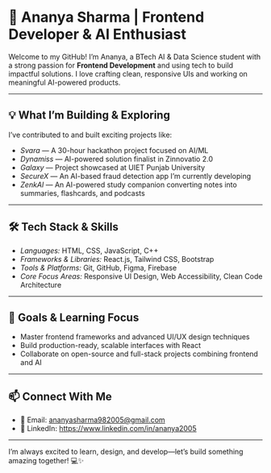 # 🎨 Ananya Sharma | Frontend Developer & AI Enthusiast

Welcome to my GitHub! I’m Ananya, a BTech AI & Data Science student with a strong passion for **Frontend Development** and using tech to build impactful solutions. I love crafting clean, responsive UIs and working on meaningful AI-powered products.

---

## 💡 What I’m Building & Exploring

I’ve contributed to and built exciting projects like:

- *Svara* — A 30-hour hackathon project focused on AI/ML  
- *Dynamiss* — AI-powered solution finalist in Zinnovatio 2.0  
- *Galaxy* — Project showcased at UIET Punjab University  
- *SecureX* — An AI-based fraud detection app I’m currently developing  
- *ZenkAI* — An AI-powered study companion converting notes into summaries, flashcards, and podcasts  

---

## 🛠 Tech Stack & Skills

- *Languages:* HTML, CSS, JavaScript, C++  
- *Frameworks & Libraries:* React.js, Tailwind CSS, Bootstrap  
- *Tools & Platforms:* Git, GitHub, Figma, Firebase  
- *Core Focus Areas:* Responsive UI Design, Web Accessibility, Clean Code Architecture  

---

## 🎯 Goals & Learning Focus

- Master frontend frameworks and advanced UI/UX design techniques  
- Build production-ready, scalable interfaces with React  
- Collaborate on open-source and full-stack projects combining frontend and AI  

---

## 📫 Connect With Me

- 📧 Email: ananyasharma982005@gmail.com
- 🔗 LinkedIn: https://www.linkedin.com/in/ananya2005

---

I’m always excited to learn, design, and develop—let’s build something amazing together! 💻✨
